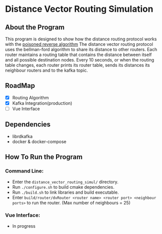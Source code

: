 # Distance Vector Routing Simulation
## About the Program

This program is designed to show how the distance routing protocol works with the [poisoned reverse algorithm](https://en.wikipedia.org/wiki/Split_horizon_route_advertisement)
The distance vector routing protocol uses the bellman-ford algorithm to share its distance to other routers.
Each router maintains a routing table that contains the distance between itself and all possible destination nodes.
Every 10 seconds, or when the routing table changes, each router prints its router table, sends its distances its neighbour routers and to the kafka topic.

## RoadMap
- [x] Routing Algorithm
- [x] Kafka Integration(production)
- [ ] Vue Interface

## Dependencies

- librdkafka
- docker & docker-compose

## How To Run the Program
### Command Line:
- Enter the `distance_vector_routing_simul/` directory.
- Run `./configure.sh` to build cmake dependencies.
- Run `./build.sh` to link libraries and build executable.
- Enter `build/router/dvRouter <router name> <router port> <neighbour ports>` to run the router.
  (Max number of neighbours = 25)
### Vue Interface:
- In progress